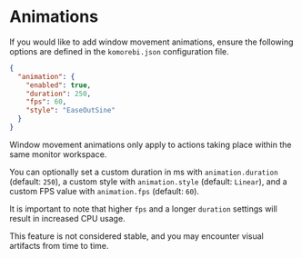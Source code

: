 # Animations

If you would like to add window movement animations, ensure the following options are
defined in the `komorebi.json` configuration file.

```json
{
  "animation": {
    "enabled": true,
    "duration": 250,
    "fps": 60,
    "style": "EaseOutSine"
  }
}
```

Window movement animations only apply to actions taking place within the same monitor
workspace.

You can optionally set a custom duration in ms with `animation.duration` (default: `250`),
a custom style with `animation.style` (default: `Linear`), and a custom FPS value with
`animation.fps` (default: `60`).

It is important to note that higher `fps` and a longer `duration` settings will result
in increased CPU usage.

This feature is not considered stable, and you may encounter visual artifacts
from time to time.